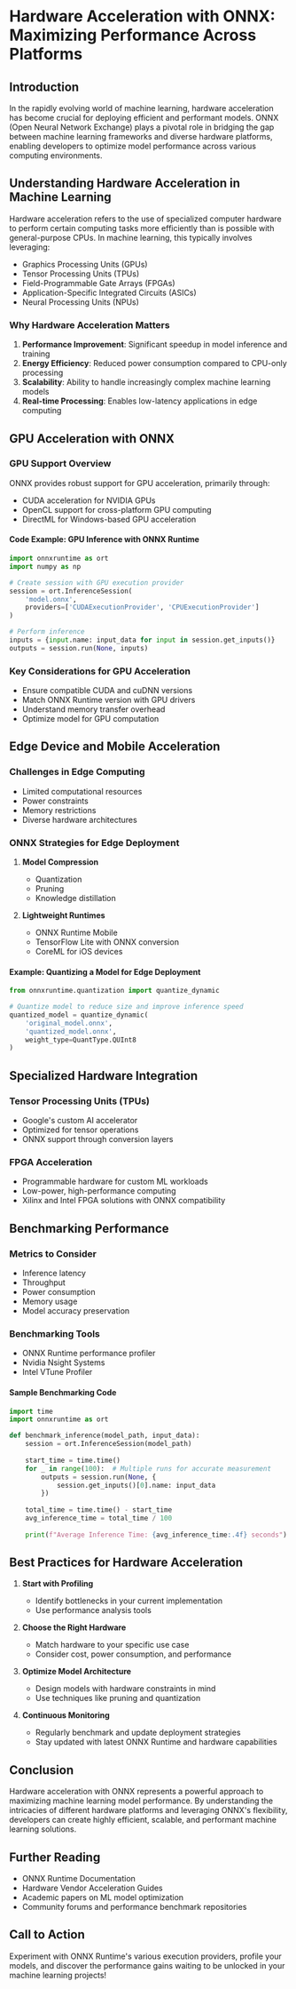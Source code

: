 # Hardware Acceleration with ONNX: Maximizing Performance Across Platforms

## Introduction

In the rapidly evolving world of machine learning, hardware acceleration has become crucial for deploying efficient and performant models. ONNX (Open Neural Network Exchange) plays a pivotal role in bridging the gap between machine learning frameworks and diverse hardware platforms, enabling developers to optimize model performance across various computing environments.

## Understanding Hardware Acceleration in Machine Learning

Hardware acceleration refers to the use of specialized computer hardware to perform certain computing tasks more efficiently than is possible with general-purpose CPUs. In machine learning, this typically involves leveraging:

- Graphics Processing Units (GPUs)
- Tensor Processing Units (TPUs)
- Field-Programmable Gate Arrays (FPGAs)
- Application-Specific Integrated Circuits (ASICs)
- Neural Processing Units (NPUs)

### Why Hardware Acceleration Matters

1. **Performance Improvement**: Significant speedup in model inference and training
2. **Energy Efficiency**: Reduced power consumption compared to CPU-only processing
3. **Scalability**: Ability to handle increasingly complex machine learning models
4. **Real-time Processing**: Enables low-latency applications in edge computing

## GPU Acceleration with ONNX

### GPU Support Overview
ONNX provides robust support for GPU acceleration, primarily through:
- CUDA acceleration for NVIDIA GPUs
- OpenCL support for cross-platform GPU computing
- DirectML for Windows-based GPU acceleration

#### Code Example: GPU Inference with ONNX Runtime
```python
import onnxruntime as ort
import numpy as np

# Create session with GPU execution provider
session = ort.InferenceSession(
    'model.onnx', 
    providers=['CUDAExecutionProvider', 'CPUExecutionProvider']
)

# Perform inference
inputs = {input.name: input_data for input in session.get_inputs()}
outputs = session.run(None, inputs)
```

### Key Considerations for GPU Acceleration
- Ensure compatible CUDA and cuDNN versions
- Match ONNX Runtime version with GPU drivers
- Understand memory transfer overhead
- Optimize model for GPU computation

## Edge Device and Mobile Acceleration

### Challenges in Edge Computing
- Limited computational resources
- Power constraints
- Memory restrictions
- Diverse hardware architectures

### ONNX Strategies for Edge Deployment
1. **Model Compression**
   - Quantization
   - Pruning
   - Knowledge distillation

2. **Lightweight Runtimes**
   - ONNX Runtime Mobile
   - TensorFlow Lite with ONNX conversion
   - CoreML for iOS devices

#### Example: Quantizing a Model for Edge Deployment
```python
from onnxruntime.quantization import quantize_dynamic

# Quantize model to reduce size and improve inference speed
quantized_model = quantize_dynamic(
    'original_model.onnx',
    'quantized_model.onnx',
    weight_type=QuantType.QUInt8
)
```

## Specialized Hardware Integration

### Tensor Processing Units (TPUs)
- Google's custom AI accelerator
- Optimized for tensor operations
- ONNX support through conversion layers

### FPGA Acceleration
- Programmable hardware for custom ML workloads
- Low-power, high-performance computing
- Xilinx and Intel FPGA solutions with ONNX compatibility

## Benchmarking Performance

### Metrics to Consider
- Inference latency
- Throughput
- Power consumption
- Memory usage
- Model accuracy preservation

### Benchmarking Tools
- ONNX Runtime performance profiler
- Nvidia Nsight Systems
- Intel VTune Profiler

#### Sample Benchmarking Code
```python
import time
import onnxruntime as ort

def benchmark_inference(model_path, input_data):
    session = ort.InferenceSession(model_path)
    
    start_time = time.time()
    for _ in range(100):  # Multiple runs for accurate measurement
        outputs = session.run(None, {
            session.get_inputs()[0].name: input_data
        })
    
    total_time = time.time() - start_time
    avg_inference_time = total_time / 100
    
    print(f"Average Inference Time: {avg_inference_time:.4f} seconds")
```

## Best Practices for Hardware Acceleration

1. **Start with Profiling**
   - Identify bottlenecks in your current implementation
   - Use performance analysis tools

2. **Choose the Right Hardware**
   - Match hardware to your specific use case
   - Consider cost, power consumption, and performance

3. **Optimize Model Architecture**
   - Design models with hardware constraints in mind
   - Use techniques like pruning and quantization

4. **Continuous Monitoring**
   - Regularly benchmark and update deployment strategies
   - Stay updated with latest ONNX Runtime and hardware capabilities

## Conclusion

Hardware acceleration with ONNX represents a powerful approach to maximizing machine learning model performance. By understanding the intricacies of different hardware platforms and leveraging ONNX's flexibility, developers can create highly efficient, scalable, and performant machine learning solutions.

## Further Reading
- ONNX Runtime Documentation
- Hardware Vendor Acceleration Guides
- Academic papers on ML model optimization
- Community forums and performance benchmark repositories

## Call to Action
Experiment with ONNX Runtime's various execution providers, profile your models, and discover the performance gains waiting to be unlocked in your machine learning projects!